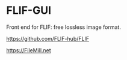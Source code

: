 # FLIF-GUI
Front end for FLIF: free lossless image format.

https://github.com/FLIF-hub/FLIF

https://FileMill.net
